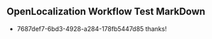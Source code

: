 ## OpenLocalization Workflow Test MarkDown
* 7687def7-6bd3-4928-a284-178fb5447d85 
thanks!<!--HONumber=Mar16_HO2-->
